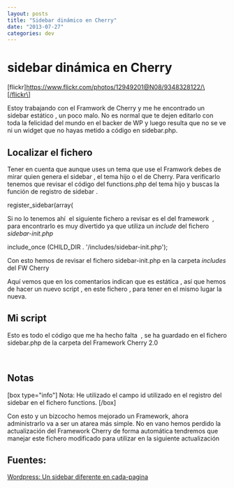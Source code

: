 ```yaml
---
layout: posts
title: "Sidebar dinámico en Cherry"
date: "2013-07-27"
categories: dev
---
```


# sidebar dinámica en Cherry

\[flickr\]https://www.flickr.com/photos/12949201@N08/9348328122/\[/flickr\]

Estoy trabajando con el Framwork de Cherry y me he encontrado un sidebar estático , un poco malo. No es normal que te dejen editarlo con toda la felicidad del mundo en el backer de WP y luego resulta que no se ve ni un widget que no hayas metido a código en sidebar.php.

## Localizar el fichero

Tener en cuenta que aunque uses un tema que use el Framwork debes de mirar quien genera el sidebar , el tema hijo o el de Cherry. Para verificarlo tenemos que revisar el código del functions.php del tema hijo y buscas la función de registro de sidebar .

 
register\_sidebar(array(

Si no lo tenemos ahí  el siguiente fichero a revisar es el del framework  , para encontrarlo es muy divertido ya que utiliza un _include_ del fichero _sidebar-init.php_

 
include\_once (CHILD\_DIR . '/includes/sidebar-init.php');

Con esto hemos de revisar el fichero sidebar-init.php en la carpeta _includes_ del FW Cherry

Aquí vemos que en los comentarios indican que es estática , así que hemos de hacer un nuevo script , en este fichero , para tener en el mismo lugar la nueva.

## Mi script

Esto es todo el código que me ha hecho falta  , se ha guardado en el fichero sidebar.php de la carpeta del Framework Cherry 2.0

 

## Notas

\[box type="info"\] Nota: He utilizado el campo id utilizado en el registro del sidebar en el fichero functions. \[/box\]

Con esto y un bizcocho hemos mejorado un Framework, ahora administrarlo va a ser un atarea más simple. No en vano hemos perdido la actualización del Framework Cherry de forma automática tendremos que manejar este fichero modificado para utilizar en la siguiente actualización

## Fuentes:

[Wordpress: Un sidebar diferente en cada-pagina](https://isanbi.wordpress.com/2010/11/16/wordpress-sidebar-diferente-en-cada-pagina/ "wordpress-sidebar-diferente-en-cada-pagina")
